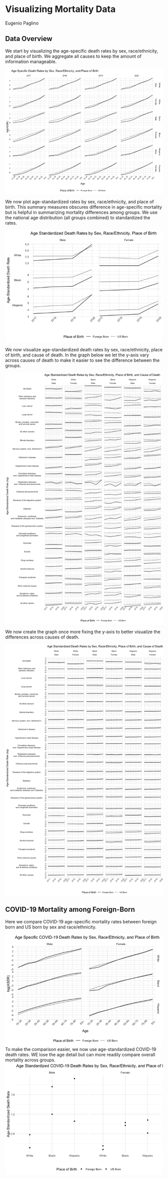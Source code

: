 Visualizing Mortality Data
================
Eugenio Paglino

## Data Overview

We start by visualizing the age-specific death rates by sex,
race/ethnicity, and place of birth. We aggregate all causes to keep the
amount of information manageable.

<img src="visualizeMortData_files/figure-gfm/unnamed-chunk-5-1.png" style="display: block; margin: auto;" />

We now plot age-standardized rates by sex, race/ethnicity, and place of
birth. This summary measures obscures difference in age-specific
mortality but is helpful in summarizing mortality differences among
groups. We use the national age distribution (all groups combined) to
standardized the rates.

<img src="visualizeMortData_files/figure-gfm/unnamed-chunk-8-1.png" style="display: block; margin: auto;" />

We now visualize age-standardized death rates by sex, race/ethnicity,
place of birth, and cause of death. In the graph below we let the y-axis
vary across causes of death to make it easier to see the difference
between the groups.

<img src="visualizeMortData_files/figure-gfm/unnamed-chunk-9-1.png" style="display: block; margin: auto;" />

We now create the graph once more fixing the y-axis to better visualize
the differences across causes of death.

<img src="visualizeMortData_files/figure-gfm/unnamed-chunk-10-1.png" style="display: block; margin: auto;" />

## COVID-19 Mortality among Foreign-Born

Here we compare COVID-19 age-specific mortality rates between foreign
born and US born by sex and race/ethnicity.

<img src="visualizeMortData_files/figure-gfm/unnamed-chunk-11-1.png" style="display: block; margin: auto;" />
To make the comparison easier, we now use age-standardized COVID-19
death rates. WE lose the age detail but can more readily compare overall
mortality across groups.

<img src="visualizeMortData_files/figure-gfm/unnamed-chunk-12-1.png" style="display: block; margin: auto;" />
